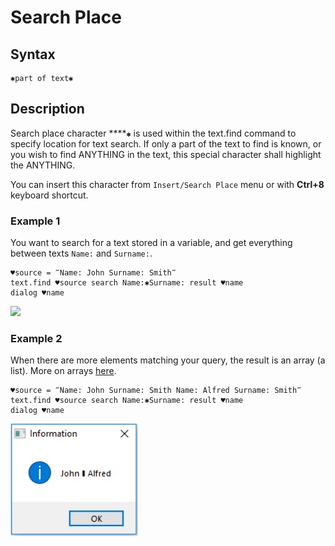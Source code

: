 # Search Place

## **Syntax**

```text
✱part of text✱
```

## **Description**

Search place character ****`✱`  is used within the text.find command to specify location for text search. If only a part of the text to find is known, or you wish to find ANYTHING in the text, this special character shall highlight the ANYTHING.

You can insert this character from `Insert/Search Place` menu or with **Ctrl+8** keyboard shortcut.

### **Example 1**

You want to search for a text stored in a variable, and get everything between texts `Name:` and `Surname:`. 

```text
♥source = ‴Name: John Surname: Smith‴
text.find ♥source search Name:✱Surname: result ♥name
dialog ♥name
```

![](https://manula.r.sizr.io/large/user/7252/img/search1_v1.png)

### **Example 2**

When there are more elements matching your query, the result is an array \(a list\). More on arrays [here](array-separator.md).

```text
♥source = ‴Name: John Surname: Smith Name: Alfred Surname: Smith‴
text.find ♥source search Name:✱Surname: result ♥name
dialog ♥name
```

![](../../.gitbook/assets/search.jpg)

